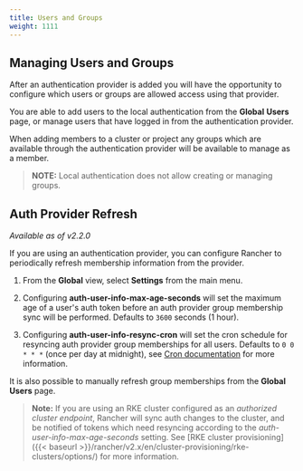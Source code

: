 ```yaml
---
title: Users and Groups
weight: 1111
---
```


## Managing Users and Groups

After an authentication provider is added you will have the opportunity to configure which users or groups are allowed access using that provider.

You are able to add users to the local authentication from the **Global** **Users** page, or manage users that have logged in from the authentication provider. 

When adding members to a cluster or project any groups which are available through the authentication provider will be available to manage as a member.

> **NOTE:** Local authentication does not allow creating or managing groups.

## Auth Provider Refresh

_Available as of v2.2.0_

If you are using an authentication provider, you can configure Rancher to periodically refresh membership information from the provider.

1.	From the **Global** view, select **Settings** from the main menu.

1.	Configuring **auth-user-info-max-age-seconds** will set the maximum age of a user's auth token before an auth provider group membership sync will be performed. Defaults to `3600` seconds (1 hour).

1.  Configuring **auth-user-info-resync-cron** will set the cron schedule for resyncing auth provider group memberships for all users. Defaults to `0 0 * * *` (once per day at midnight), see [Cron documentation](https://en.wikipedia.org/wiki/Cron) for more information.

It is also possible to manually refresh group memberships from the **Global** **Users** page.

>**Note:** If you are using an RKE cluster configured as an _authorized cluster endpoint_, Rancher will sync auth changes to the cluster, and be notified of tokens which need resyncing according to the _auth-user-info-max-age-seconds_ setting. See [RKE cluster provisioning]({{< baseurl >}}/rancher/v2.x/en/cluster-provisioning/rke-clusters/options/) for more information.

